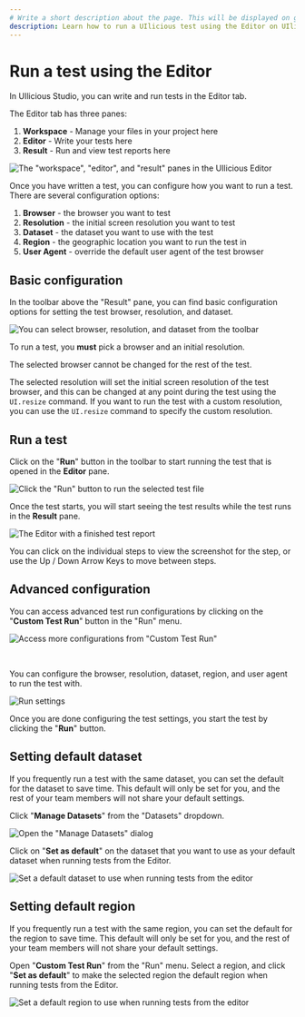 ```yaml
---
# Write a short description about the page. This will be displayed on google search results.
description: Learn how to run a UIlicious test using the Editor on UIlicious Studio.
---
```


# Run a test using the Editor

In UIlicious Studio, you can write and run tests in the Editor tab.

The Editor tab has three panes:
1. **Workspace** - Manage your files in your project here
2. **Editor** - Write your tests here
3. **Result** - Run and view test reports here

![The "workspace", "editor", and "result" panes in the UIlicious Editor](/static/img/uilicious-studio-editor-labelled.png)

Once you have written a test, you can configure how you want to run a test. There are several configuration options:
1. **Browser** - the browser you want to test
2. **Resolution** - the initial screen resolution you want to test
3. **Dataset** - the dataset you want to use with the test
4. **Region** - the geographic location you want to run the test in
5. **User Agent** - override the default user agent of the test browser

## Basic configuration

In the toolbar above the "Result" pane, you can find basic configuration options for setting the test browser, resolution, and dataset.

![You can select browser, resolution, and dataset from the toolbar](/static/img/uilicious-studio-editor-results-pane-toolbar-circled.png)

To run a test, you **must** pick a browser and an initial resolution.

The selected browser cannot be changed for the rest of the test. 

The selected resolution will set the initial screen resolution of the test browser, and this can be changed at any point during the test using the `UI.resize` command. If you want to run the test with a custom resolution, you can use the `UI.resize` command to specify the custom resolution.

## Run a test 

Click on the "**Run**" button in the toolbar to start running the test that is opened in the **Editor** pane.

![Click the "Run" button to run the selected test file](/static/img/uilicious-studio-editor-run-button-circled.png)

Once the test starts, you will start seeing the test results while the test runs in the **Result** pane.

![The Editor with a finished test report](/static/img/uilicious-studio-editor-test-report-shown.png)

You can click on the individual steps to view the screenshot for the step, or use the Up / Down Arrow Keys to move between steps.

## Advanced configuration

You can access advanced test run configurations by clicking on the "**Custom Test Run**" button in the "Run" menu.

![Access more configurations from "Custom Test Run"](/static/img/uilicious-studio-editor-custom-test-run.png)

<br>

You can configure the browser, resolution, dataset, region, and user agent to run the test with.

![Run settings](/static/img/uilicious-studio-editor-run-settings.png)

Once you are done configuring the test settings, you start the test by clicking the "**Run**" button.

## Setting default dataset

If you frequently run a test with the same dataset, you can set the default for the dataset to save time. This default will only be set for you, and the rest of your team members will not share your default settings.

Click "**Manage Datasets**" from the "Datasets" dropdown.

![Open the "Manage Datasets" dialog](/static/img/uilicious-studio-editor-manage-dataset.png)

Click on "**Set as default**" on the dataset that you want to use as your default dataset when running tests from the Editor.

![Set a default dataset to use when running tests from the editor](/static/img/uilicious-studio-editor-set-default-dataset.png)


## Setting default region

If you frequently run a test with the same region, you can set the default for the region to save time. This default will only be set for you, and the rest of your team members will not share your default settings.

Open "**Custom Test Run**" from the "Run" menu. Select a region, and click "**Set as default**" to make the selected region the default region when running tests from the Editor.

![Set a default region to use when running tests from the editor](/static/img/uilicious-studio-editor-set-default-region.png)
